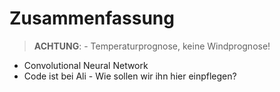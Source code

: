 # Zusammenfassung

> **ACHTUNG**: - Temperaturprognose, keine Windprognose!

- Convolutional Neural Network
- Code ist bei Ali - Wie sollen wir ihn hier einpflegen?